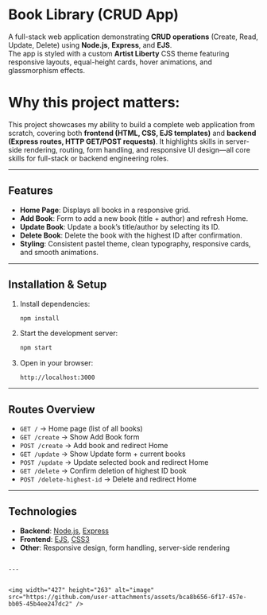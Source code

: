 #  Book Library (CRUD App)

A full-stack web application demonstrating **CRUD operations** (Create, Read, Update, Delete) using **Node.js**, **Express**, and **EJS**.  
The app is styled with a custom **Artist Liberty** CSS theme featuring responsive layouts, equal-height cards, hover animations, and glassmorphism effects.  

# **Why this project matters:**  
This project showcases my ability to build a complete web application from scratch, covering both **frontend (HTML, CSS, EJS templates)** and **backend (Express routes, HTTP GET/POST requests)**. It highlights skills in server-side rendering, routing, form handling, and responsive UI design—all core skills for full-stack or backend engineering roles.

---

##  Features
- **Home Page**: Displays all books in a responsive grid.  
- **Add Book**: Form to add a new book (title + author) and refresh Home.  
- **Update Book**: Update a book’s title/author by selecting its ID.  
- **Delete Book**: Delete the book with the highest ID after confirmation.  
- **Styling**: Consistent pastel theme, clean typography, responsive cards, and smooth animations.  

---

##  Installation & Setup



1. Install dependencies:

   ```bash
   npm install
   ```

2. Start the development server:

   ```bash
   npm start
   ```

3. Open in your browser:

   ```
   http://localhost:3000
   ```

---

##  Routes Overview

* `GET /` → Home page (list of all books)
* `GET /create` → Show Add Book form
* `POST /create` → Add book and redirect Home
* `GET /update` → Show Update form + current books
* `POST /update` → Update selected book and redirect Home
* `GET /delete` → Confirm deletion of highest ID book
* `POST /delete-highest-id` → Delete and redirect Home

---

##  Technologies

* **Backend**: [Node.js](https://nodejs.org/), [Express](https://expressjs.com/)
* **Frontend**: [EJS](https://ejs.co/), [CSS3](https://developer.mozilla.org/en-US/docs/Web/CSS)
* **Other**: Responsive design, form handling, server-side rendering

```

---


<img width="427" height="263" alt="image" src="https://github.com/user-attachments/assets/bca8b656-6f17-457e-bb05-45b4ee247dc2" />

